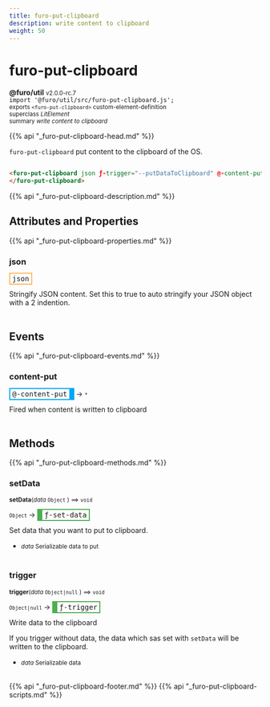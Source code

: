 ```yaml
---
title: furo-put-clipboard
description: write content to clipboard
weight: 50
---
```


# furo-put-clipboard
**@furo/util** <small>v2.0.0-rc.7</small>
<br>`import '@furo/util/src/furo-put-clipboard.js';`<small>
<br>exports `<furo-put-clipboard>` custom-element-definition
<br>superclass *LitElement*</small>
<br><small>summary *write content to clipboard*</small>

{{% api "_furo-put-clipboard-head.md" %}}

`furo-put-clipboard`
 put content to the clipboard of the OS.

```html

<furo-put-clipboard json ƒ-trigger="--putDataToClipboard" @-content-putted="--contentInClipboard">
</furo-put-clipboard>

```

{{% api "_furo-put-clipboard-description.md" %}}


## Attributes and Properties
{{% api "_furo-put-clipboard-properties.md" %}}





### **json**

<span  style="border-width:2px; border-style: solid;border-color:  rgb(255, 182, 91);font-family:monospace; padding:2px 4px;">json</span>
</small>

Stringify JSON content. Set this to true to auto stringify your JSON object with a 2 indention.
<br><br>
## Events
{{% api "_furo-put-clipboard-events.md" %}}

### **content-put**
<span  style="border-width:2px 10px 2px 2px; border-style: solid;border-color:  rgb(2, 168, 244);font-family:monospace; padding:2px 4px;">@-content-put</span>
→ <small>`*`</small>

Fired when content is written to clipboard
<br><br>

## Methods
{{% api "_furo-put-clipboard-methods.md" %}}


### **setData**
<small>**setData**(*data* `Object` ) ⟹ `void`</small>

<small>`Object` </small> →
<span  style="border-width:2px 2px 2px 10px; border-style: solid;border-color:  rgb(76, 175, 80);font-family:monospace; padding:2px 4px;">ƒ-set-data</span>

Set data that you want to put to clipboard.

- <small>*data* Serializable data to put</small>
<br><br>

### **trigger**
<small>**trigger**(*data* `Object|null` ) ⟹ `void`</small>

<small>`Object|null` </small> →
<span  style="border-width:2px 2px 2px 10px; border-style: solid;border-color:  rgb(76, 175, 80);font-family:monospace; padding:2px 4px;">ƒ-trigger</span>

Write data to the clipboard

If you trigger without data, the data which sas set with `setData` will be written to the clipboard.

- <small>*data* Serializable data</small>
<br><br>





{{% api "_furo-put-clipboard-footer.md" %}}
{{% api "_furo-put-clipboard-scripts.md" %}}
